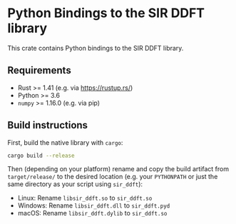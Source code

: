Python Bindings to the SIR DDFT library
=======================================

This crate contains Python bindings to the SIR DDFT library.

Requirements
------------
- Rust >= 1.41 (e.g. via https://rustup.rs/)
- Python >= 3.6
- `numpy` >= 1.16.0 (e.g. via pip)

Build instructions
------------------
First, build the native library with `cargo`:
```bash
cargo build --release
```

Then (depending on your platform) rename and copy the build artifact from `target/release/` to the desired location (e.g. your `PYTHONPATH` or just the same directory as your script using `sir_ddft`):
- Linux: Rename `libsir_ddft.so` to `sir_ddft.so`
- Windows: Rename `libsir_ddft.dll` to `sir_ddft.pyd`
- macOS: Rename `libsir_ddft.dylib` to `sir_ddft.so`